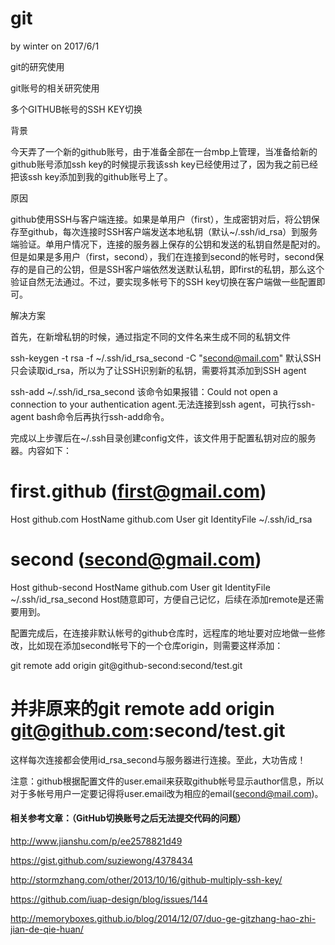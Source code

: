 # git

by winter on 2017/6/1

git的研究使用

git账号的相关研究使用

多个GITHUB帐号的SSH KEY切换

背景

今天弄了一个新的github账号，由于准备全部在一台mbp上管理，当准备给新的github账号添加ssh key的时候提示我该ssh key已经使用过了，因为我之前已经把该ssh key添加到我的github账号上了。

原因

github使用SSH与客户端连接。如果是单用户（first），生成密钥对后，将公钥保存至github，每次连接时SSH客户端发送本地私钥（默认~/.ssh/id_rsa）到服务端验证。单用户情况下，连接的服务器上保存的公钥和发送的私钥自然是配对的。但是如果是多用户（first，second），我们在连接到second的帐号时，second保存的是自己的公钥，但是SSH客户端依然发送默认私钥，即first的私钥，那么这个验证自然无法通过。不过，要实现多帐号下的SSH key切换在客户端做一些配置即可。

解决方案

首先，在新增私钥的时候，通过指定不同的文件名来生成不同的私钥文件

ssh-keygen -t rsa -f ~/.ssh/id_rsa_second -C "second@mail.com"
默认SSH只会读取id_rsa，所以为了让SSH识别新的私钥，需要将其添加到SSH agent

ssh-add ~/.ssh/id_rsa_second
该命令如果报错：Could not open a connection to your authentication agent.无法连接到ssh agent，可执行ssh-agent bash命令后再执行ssh-add命令。

完成以上步骤后在~/.ssh目录创建config文件，该文件用于配置私钥对应的服务器。内容如下：

# first.github (first@gmail.com)
Host github.com
HostName github.com
User git
IdentityFile ~/.ssh/id_rsa

# second (second@gmail.com)
Host github-second
HostName github.com
User git
IdentityFile ~/.ssh/id_rsa_second
Host随意即可，方便自己记忆，后续在添加remote是还需要用到。

配置完成后，在连接非默认帐号的github仓库时，远程库的地址要对应地做一些修改，比如现在添加second帐号下的一个仓库origin，则需要这样添加：

git remote add origin git@github-second:second/test.git
# 并非原来的git remote add origin git@github.com:second/test.git
这样每次连接都会使用id_rsa_second与服务器进行连接。至此，大功告成！

注意：github根据配置文件的user.email来获取github帐号显示author信息，所以对于多帐号用户一定要记得将user.email改为相应的email(second@mail.com)。

#### 相关参考文章：（GitHub切换账号之后无法提交代码的问题）

http://www.jianshu.com/p/ee2578821d49

https://gist.github.com/suziewong/4378434

http://stormzhang.com/other/2013/10/16/github-multiply-ssh-key/

https://github.com/iuap-design/blog/issues/144

http://memoryboxes.github.io/blog/2014/12/07/duo-ge-gitzhang-hao-zhi-jian-de-qie-huan/